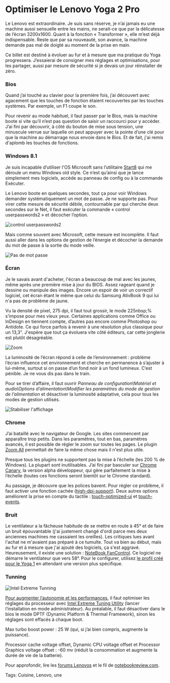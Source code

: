 # Optimiser le Lenovo Yoga 2 Pro

Le Lenovo est extraordinaire. Je suis sans réserve, je n’ai jamais eu une machine aussi sensuelle entre les mains, ne serait-ce que par la délicatesse de l’écran 3200x1600. Quant à la fonction « Transformer », elle m’est déjà indispensable. Reste que par sa nouveauté, son avance, la machine demande pas mal de doigté au moment de la prise en main.

Ce billet est destiné à évoluer au fur et à mesure que ma pratique du Yoga progressera. J’essaierai de consigner mes réglages et optimisations, pour les partager, aussi par mesure de sécurité si je devais un jour réinstaller de zéro.

### Bios

Quand j’ai touché au clavier pour la première fois, j’ai découvert avec agacement que les touches de fonction étaient recouvertes par les touches systèmes. Par exemple, un F1 coupe le son.

Pour revenir au mode habituel, il faut passer par le Bios, mais la machine boote si vite qu’il n’est pas question de saisir un raccourci pour y accéder. J’ai fini par découvrir, à côté du bouton de mise sous tension, une minuscule verrue sur laquelle on peut appuyer avec la pointe d’une clé pour que la machine au démarrage nous envoie dans le Bios. Et de fait, j'ai remis d'aplomb les touches de fonctions.

### Windows 8.1

Je suis incapable d’utiliser l'OS Microsoft sans l’utilitaire [Start8](http://www.stardock.com/products/start8/) qui me déroule un menu Windows old style. Ce n’est qu’ainsi que je lance simplement mes logiciels, accède au panneau de config ou à la commande Exécuter.

Le Lenovo boote en quelques secondes, tout ça pour voir Windows demander systématiquement un mot de passe. Je ne supporte pas. Pour virer cette mesure de sécurité débile, contournable par qui cherche deux secondes sur le Net, il faut exécuter la commande « control userpasswords2 » et décocher l’option.

![control userpasswords2 ](https://tcrouzet.com/images_tc/2013/11/lenovo2.png)

Mais comme souvent avec Microsoft, cette mesure est incomplète. Il faut aussi aller dans les options de gestion de l’énergie et décocher la demande du mot de passe à la sortie du mode veille.

![Pas de mot passe](https://tcrouzet.com/images_tc/2013/11/lenovo3.png)

### Écran

Je le savais avant d'acheter, l'écran a beaucoup de mal avec les jaunes, même après une première mise à jour du BIOS. Assez rageant quand je dessine ou manipule des images. Encore un espoir de voir un correctif logiciel, cet écran étant le même que celui du Samsung AtivBook 9 qui lui n'a pas de problème de jaune.

Vu la densité de pixel, 275 dpi, il faut tout grossir, le mode 225nbsp;% s’impose pour mes vieux yeux. Certaines applications comme Office ou InDesign en tiennent compte, d’autres pas encore comme Photoshop ou Antidote. Ce qui force parfois à revenir à une résolution plus classique pour un 13,3". J'espère que tout ça évoluera vite côté éditeurs, car cette jonglerie est plutôt désagréable.

![Zoom](https://tcrouzet.com/images_tc/2013/11/lenovo4.png)

La luminosité de l’écran répond à celle de l’environnement : problème l’écran influence cet environnement et cherche en permanence à s’ajuster à lui-même, surtout si on passe d’un fond noir à un fond lumineux. C’est pénible. Je ne vous dis pas dans le train.

Pour se tirer d’affaire, il faut ouvrir *Panneau de configuration\\Matériel et audio\\Options d’alimentation\\Modifier les paramètres du mode de gestion de l’alimentation* et désactiver la luminosité adaptative, cela pour tous les modes de gestion utilisés.

![Stabiliser l'affichage](https://tcrouzet.com/images_tc/2013/11/lenovo1.png)

### Chrome

J’ai bataillé avec le navigateur de Google. Les sites commencent par apparaître trop petits. Dans les paramètres, tout en bas, paramètres avancés, il est possible de régler le zoom sur toutes les pages. Le plugin [Zoom All](https://chrome.google.com/webstore/detail/zoom-all/bcdohnadaogihannocnmahifljmhdkoe) permettait de faire la même chose mais il n'est plus utile.

Presque tous les plugins ne supportent pas la mise à l’échelle (les 200 % de Windows). La plupart sont inutilisables. J’ai fini par basculer sur [Chrome Canary](https://www.google.com/intl/fr/chrome/browser/canary.html), la version alpha développeur, qui gère parfaitement la mise à l’échelle (toutes ces fonctions seront bientôt sur le Chrome standard).

Au passage, je découvre que les polices bavent. Pour régler ce problème, il faut activer une fonction cachée ([high-dpi-support](chrome://flags/)). Deux autres options améliorent la prise en compte du tactile : [touch-optimized-ui](chrome://flags/) et [touch-events](chrome://flags/).

### Bruit

Le ventilateur a la fâcheuse habitude de se mettre en route à 45° et de faire un bruit épouvantable (j'ai justement changé d'ordi parce mes deux anciennes machines me cassaient les oreilles). Les critiques lues avant l'achat ne m'avaient pas préparé à ce tumulte. Tout va bien au début, mais au fur et à mesure que j'ai ajouté des logiciels, ça s'est aggravé. Heureusement, il existe une solution : [NoteBook FanControl](http://www.computerbase.de/forum/showthread.php?t=1070494). Ce logiciel ne démarre le ventilateur que vers 58°. Pour le configurer, utilisez [le profil créé pour le Yoga 1](https://skydrive.live.com/?cid=ea2d96343f2fe4b6&id=EA2D96343F2FE4B6%214059&authkey=!AMCMtsEjpVHMnEY) en attendant une version plus spécifique.

### Tunning

![Intel Extreme Tunning](https://tcrouzet.com/images_tc/2013/11/lenovo5.png)

[Pour augmenter l’autonomie et les performances](http://forum.notebookreview.com/ideapad-essential/735546-undervolting-unleashing-thermal-headroom-yoga-pro-2-a.html), il faut optimiser les réglages du processeur avec [Intel Extreme Tuning Utility](http://www.intel.fr/content/www/fr/fr/motherboards/desktop-motherboards/desktop-boards-software-extreme-tuning-utility.html) (lancer l’installation en mode administrateur). Au préalable, il faut désactiver dans le bios le mode DPTF (Dynamic Platform &amp; Thermal Framework), sinon les réglages sont effacés à chaque boot.

Max turbo boost power : 25 W (qui, si j’ai bien compris, augmente la puissance).

Processor cache voltage offset, Dynamic CPU voltage offset et Processor Graphics voltage offset : -60 mv (réduit la consommation et augmente la durée de vie de la batterie).

Pour approfondir, lire les [forums Lenovos](http://forums.lenovo.com/) et le fil de [notebookreview.com](http://forum.notebookreview.com/ideapad-essential/735166-yoga-2-pro-owners-thread.html).

Tags: Cuisine, Lenovo, une